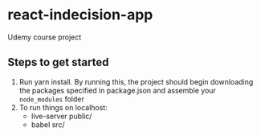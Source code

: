 # react-indecision-app
Udemy course project


## Steps to get started
1. Run yarn install. By running this, the project should begin downloading the packages specified in package.json and assemble your `node_modules` folder
2. To run things on localhost:
    - live-server public/
    - babel src/<script here> --out-file=public/scripts/app.js --presets=env,react --watch